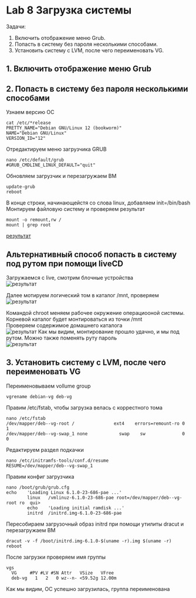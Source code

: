# Lab 8 Загрузка системы

Задачи:
1. Включить отображение меню Grub.
2. Попасть в систему без пароля несколькими способами.
3. Установить систему с LVM, после чего переименовать VG.

## 1. Включить отображение меню Grub 
## 2. Попасть в систему без пароля несколькими способами
Узнаем версию ОС
```
cat /etc/*release
PRETTY_NAME="Debian GNU/Linux 12 (bookworm)"
NAME="Debian GNU/Linux"
VERSION_ID="12"
```
Отредактируем меню загрузчика GRUB
```
nano /etc/default/grub
#GRUB_CMDLINE_LINUX_DEFAULT="quit"
```
Обновляем загрузчик и перезагружаем ВМ
```
update-grub
reboot
```
В конце строки, начинающейстя со слова linux, добавляем init=/bin/bash
Монтируем файловую систему и проверяем результат
```
mount -o remount,rw /
mount | grep root
```
[результат](.1.png)

## Альтернативный способ попасть в систему под рутом при помощи liveCD

Загружаемся с live, смотрим блочные устройства   
![результат](.21.png)

Далее мотируем логический том в каталог /mnt, проверяем   
![результат](.22.png)

Командой chroot меняем рабочее окружение операциооной системы.   
Корневой каталог будет монтироваться из точки /mnt   
Проверяем содержимое домашнего каталога   
![результат](.23.png)
Как мы видим, монтирование прошло удачно, и мы под рутом.
Можно также поменять руту пароль   
![результат](.24.png)

## 3. Установить систему с LVM, после чего переименовать VG

Переименовываем vollume group
```
vgrename debian-vg deb-vg
```
Правим /etc/fstab, чтобы загрузка велась с коррестного тома
```
nano /etc/fstab
/dev/mapper/deb--vg-root /               ext4    errors=remount-ro 0       1
/dev/mapper/deb--vg-swap_1 none            swap    sw              0       0
```
Редактируем раздел подкачки
```
nano /etc/initramfs-tools/conf.d/resume
RESUME=/dev/mapper/deb--vg-swap_1
```
Правим конфиг загрузчика
```
nano /boot/grub/grub.cfg
echo    'Loading Linux 6.1.0-23-686-pae ...'
        linux   /vmlinuz-6.1.0-23-686-pae root=/dev/mapper/deb--vg-root ro  qui>
        echo    'Loading initial ramdisk ...'
        initrd  /initrd.img-6.1.0-23-686-pae
```
Пересобираем загрузочный образ initrd при помощи утилиты dracut и перезагружаем ВМ
```
dracut -v -f /boot/initrd.img-6.1.0-$(uname -r).img $(uname -r)
reboot
```
После загрузки проверяем имя группы
```
vgs
  VG     #PV #LV #SN Attr   VSize   VFree 
  deb-vg   1   2   0 wz--n- <59.52g 12.00m
```
Как мы видим, ОС успешно загрузилась, группа переименована






